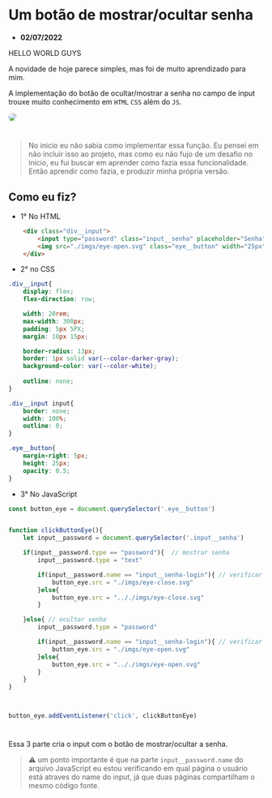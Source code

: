 <h1>Um botão de mostrar/ocultar senha</h1>


* <strong>02/07/2022</strong>

HELLO WORLD GUYS

A novidade de hoje parece simples, mas foi de muito aprendizado para mim.

A implementação do botão de ocultar/mostrar a senha no campo de input trouxe muito conhecimento em <code>HTML</code> <code>CSS</code>  além do <code>JS</code>.

<img src="./img-diary/lookpassword.gif" style="border-radius: 10px">

#

>No inicio eu não sabia como implementar essa função. Eu pensei em não incluir isso ao projeto, mas como eu não fujo de um desafio no inicio, eu fui buscar em aprender como fazia essa funcionalidade. Então aprendir como fazia, e produzir minha própria versão.

 ## Como eu fiz?

 * 1° No HTML

~~~ HTML
    <div class="div__input">
        <input type="password" class="input__senha" placeholder="Senha" name="input__senha-login"> 
        <img src="./imgs/eye-open.svg" class="eye__button" width="25px">
    </div> 
~~~
 * 2° no CSS

~~~ css
.div__input{
    display: flex;
    flex-direction: row;

    width: 20rem;
    max-width: 300px;
    padding: 5px 5PX;
    margin: 10px 15px;

    border-radius: 13px;
    border: 1px solid var(--color-darker-gray);
    background-color: var(--color-white);
    
    outline: none;
}

.div__input input{
    border: none;
    width: 100%;
    outline: 0;
}

.eye__button{
    margin-right: 5px;
    height: 25px;
    opacity: 0.5;
}
~~~

 * 3° No JavaScript

~~~ javascript
const button_eye = document.querySelector('.eye__button')


function clickButtonEye(){
    let input__password = document.querySelector('.input__senha')

    if(input__password.type == "password"){  // mostrar senha
        input__password.type = "text"

        if(input__password.name == "input__senha-login"){ // verificar atraves do name do input qual diretorio usar
            button_eye.src = "./imgs/eye-close.svg"
        }else{
            button_eye.src = ".././imgs/eye-close.svg"
        }

    }else{ // ocultar senha
        input__password.type = "password"

        if(input__password.name == "input__senha-login"){ // verificar atraves do name do input qual diretorio usar
            button_eye.src = "./imgs/eye-open.svg"
        }else{
            button_eye.src = ".././imgs/eye-open.svg"
        }
    }
}



button_eye.addEventListener('click', clickButtonEye)
~~~

#
Essa 3 parte cria o input com o botão de mostrar/ocultar a senha.

> ⚠️ um ponto importante é que na parte <code>input__password.name</code> do arquivo JavaScript eu estou verificando em qual página o usuário está atraves do name do input, já que duas páginas compartilham o mesmo código fonte.

#
